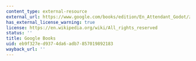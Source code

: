 ```yaml
---
content_type: external-resource
external_url: https://www.google.com/books/edition/En_Attendant_Godot/zP9mvVBrc-wC?hl=en&gbpv=0
has_external_license_warning: true
license: https://en.wikipedia.org/wiki/All_rights_reserved
status: ''
title: Google Books
uid: eb9f327e-d937-4da6-adb7-857019892183
wayback_url: ''
---
```

